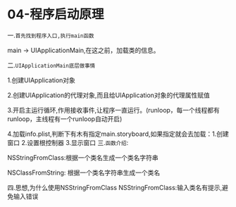 # 04-程序启动原理
一.`首先找到程序入口,执行main函数`

main -> UIApplicationMain,在这之前，加载类的信息。

二.`UIApplicationMain底层做事情`

1.创建UIApplication对象

2.创建UIApplication的代理对象,而且给UIApplication对象的代理属性赋值

3.开启主运行循环,作用接收事件,让程序一直运行。(runloop，每一个线程都有runloop，主线程有一个runloop自动开启)

4.加载info.plist,判断下有木有指定main.storyboard,如果指定就会去加载：1.创建窗口 2.设置根控制器 3.显示窗口
三.`函数介绍`:

NSStringFromClass:根据一个类名生成一个类名字符串

NSClassFromString: 根据一个类名字符串生成一个类名

四.思想,为什么使用NSStringFromClass
NSStringFromClass:输入类名有提示,避免输入错误
